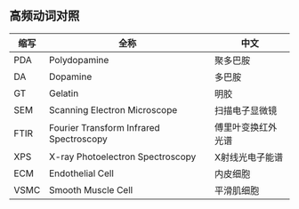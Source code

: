 ## 高频动词对照
| 缩写 | 全称 | 中文 |
|---------|------|-----|
| PDA | Polydopamine | 聚多巴胺 |
| DA | Dopamine | 多巴胺 |
| GT | Gelatin | 明胶 |
| SEM | Scanning Electron Microscope | 扫描电子显微镜 |
| FTIR | Fourier Transform Infrared Spectroscopy | 傅里叶变换红外光谱 |
| XPS | X-ray Photoelectron Spectroscopy | X射线光电子能谱 |
| ECM | Endothelial Cell | 内皮细胞 |
| VSMC | Smooth Muscle Cell | 平滑肌细胞 |

